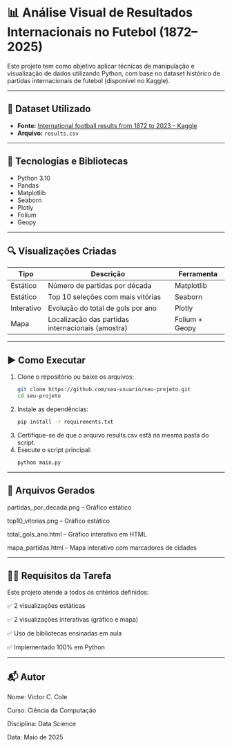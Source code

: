 # 📊 Análise Visual de Resultados Internacionais no Futebol (1872–2025)

Este projeto tem como objetivo aplicar técnicas de manipulação e visualização de dados utilizando Python, com base no dataset histórico de partidas internacionais de futebol (disponível no Kaggle).

---

## 📁 Dataset Utilizado

- **Fonte:** [International football results from 1872 to 2023 - Kaggle](https://www.kaggle.com/datasets/martj42/international-football-results-from-1872-to-2017)
- **Arquivo:** `results.csv`

---

## 🧰 Tecnologias e Bibliotecas

- Python 3.10
- Pandas
- Matplotlib
- Seaborn
- Plotly
- Folium
- Geopy

---

## 🔍 Visualizações Criadas

| Tipo         | Descrição                                          | Ferramenta |
|--------------|----------------------------------------------------|------------|
| Estático     | Número de partidas por década                      | Matplotlib |
| Estático     | Top 10 seleções com mais vitórias                  | Seaborn    |
| Interativo   | Evolução do total de gols por ano                  | Plotly     |
| Mapa         | Localização das partidas internacionais (amostra)  | Folium + Geopy |

---

## ▶️ Como Executar

1. Clone o repositório ou baixe os arquivos:
   ```bash
   git clone https://github.com/seu-usuario/seu-projeto.git
   cd seu-projeto
   ```
2. Instale as dependências:
   ```bash
   pip install -r requirements.txt
   ```
3. Certifique-se de que o arquivo results.csv está na mesma pasta do script.
4. Execute o script principal:
   ```bash
   python main.py
   ```
---

## 📂 Arquivos Gerados
partidas_por_decada.png – Gráfico estático

top10_vitorias.png – Gráfico estático

total_gols_ano.html – Gráfico interativo em HTML

mapa_partidas.html – Mapa interativo com marcadores de cidades

---

## 👨‍🎓 Requisitos da Tarefa
Este projeto atende a todos os critérios definidos:

✅ 2 visualizações estáticas

✅ 2 visualizações interativas (gráfico e mapa)

✅ Uso de bibliotecas ensinadas em aula

✅ Implementado 100% em Python

---

## 📬 Autor
Nome: Victor C. Cole

Curso: Ciência da Computação

Disciplina: Data Science

Data: Maio de 2025
   

